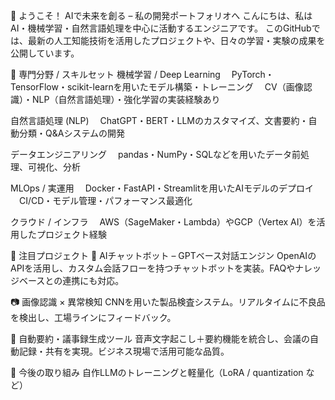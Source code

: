 👋 ようこそ！
AIで未来を創る – 私の開発ポートフォリオへ
こんにちは、私はAI・機械学習・自然言語処理を中心に活動するエンジニアです。
このGitHubでは、最新の人工知能技術を活用したプロジェクトや、日々の学習・実験の成果を公開しています。

🧠 専門分野 / スキルセット
機械学習 / Deep Learning
　PyTorch・TensorFlow・scikit-learnを用いたモデル構築・トレーニング
　CV（画像認識）・NLP（自然言語処理）・強化学習の実装経験あり

自然言語処理 (NLP)
　ChatGPT・BERT・LLMのカスタマイズ、文書要約・自動分類・Q&Aシステムの開発

データエンジニアリング
　pandas・NumPy・SQLなどを用いたデータ前処理、可視化、分析

MLOps / 実運用
　Docker・FastAPI・Streamlitを用いたAIモデルのデプロイ
　CI/CD・モデル管理・パフォーマンス最適化

クラウド / インフラ
　AWS（SageMaker・Lambda）やGCP（Vertex AI）を活用したプロジェクト経験

📌 注目プロジェクト
🤖 AIチャットボット – GPTベース対話エンジン
OpenAIのAPIを活用し、カスタム会話フローを持つチャットボットを実装。FAQやナレッジベースとの連携にも対応。

📷 画像認識 × 異常検知
CNNを用いた製品検査システム。リアルタイムに不良品を検出し、工場ラインにフィードバック。

📝 自動要約・議事録生成ツール
音声文字起こし＋要約機能を統合し、会議の自動記録・共有を実現。ビジネス現場で活用可能な品質。

🚀 今後の取り組み
自作LLMのトレーニングと軽量化（LoRA / quantization など）
